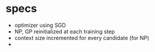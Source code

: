 # specs
- optimizer using SGD
- NP, GP reinitialized at each training step
- context size incremented for every candidate (for NP)
- 